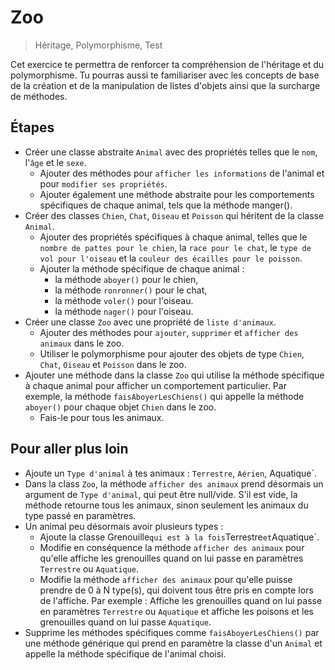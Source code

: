 # Zoo

> Héritage, Polymorphisme, Test

Cet exercice te permettra de renforcer ta compréhension de l'héritage et du polymorphisme.
Tu pourras aussi te familiariser avec les concepts de base de la création et de la manipulation de listes d'objets ainsi que la surcharge de méthodes.

## Étapes

- Créer une classe abstraite `Animal` avec des propriétés telles que le `nom`, l'`âge` et le `sexe`.
    - Ajouter des méthodes pour `afficher les informations` de l'animal et pour `modifier ses propriétés`.
    - Ajouter également une méthode abstraite pour les comportements spécifiques de chaque animal, tels que la méthode manger().
- Créer des classes `Chien`, `Chat`, `Oiseau` et `Poisson` qui héritent de la classe `Animal`.
    - Ajouter des propriétés spécifiques à chaque animal, telles que le `nombre de pattes pour le chien`, la `race pour le chat`, le `type de vol pour l'oiseau` et la `couleur des écailles pour le poisson`.
    - Ajouter la méthode spécifique de chaque animal :
        - la méthode `aboyer()` pour le chien,
        - la méthode `ronronner()` pour le chat,
        - la méthode `voler()` pour l'oiseau.
        - la méthode `nager()` pour l'oiseau.
- Créer une classe `Zoo` avec une propriété de `liste d'animaux`.
    - Ajouter des méthodes pour `ajouter`, `supprimer` et `afficher des animaux` dans le zoo.
    - Utiliser le polymorphisme pour ajouter des objets de type `Chien`, `Chat`, `Oiseau` et `Poisson` dans le zoo.
- Ajouter une méthode dans la classe `Zoo` qui utilise la méthode spécifique à chaque animal pour afficher un comportement particulier. Par exemple, la méthode `faisAboyerLesChiens()` qui appelle la méthode `aboyer()` pour chaque objet `Chien` dans le zoo.
  - Fais-le pour tous les animaux.

## Pour aller plus loin

- Ajoute un `Type d'animal` à tes animaux : `Terrestre`, `Aérien`, Aquatique`.
- Dans la class `Zoo`, la méthode `afficher des animaux` prend désormais un argument de `Type d'animal`, qui peut être null/vide. S'il est vide, la méthode retourne tous les animaux, sinon seulement les animaux du type passé en paramètres.
- Un animal peu désormais avoir plusieurs types : 
  - Ajoute la classe Grenouille` qui est à la fois `Terrestre` et `Aquatique`. 
  - Modifie en conséquence la méthode `afficher des animaux` pour qu'elle affiche les grenouilles quand on lui passe en paramètres `Terrestre` ou `Aquatique`.
  - Modifie la méthode `afficher des animaux` pour qu'elle puisse prendre de 0 à N type(s), qui doivent tous être pris en compte lors de l'affiche. Par exemple : Affiche les grenouilles quand on lui passe en paramètres `Terrestre` ou `Aquatique` et affiche les poisons et les grenouilles quand on lui passe `Aquatique`.
- Supprime les méthodes spécifiques comme `faisAboyerLesChiens()` par une méthode générique qui prend en paramètre la classe d'un `Animal` et appelle la méthode spécifique de l'animal choisi.